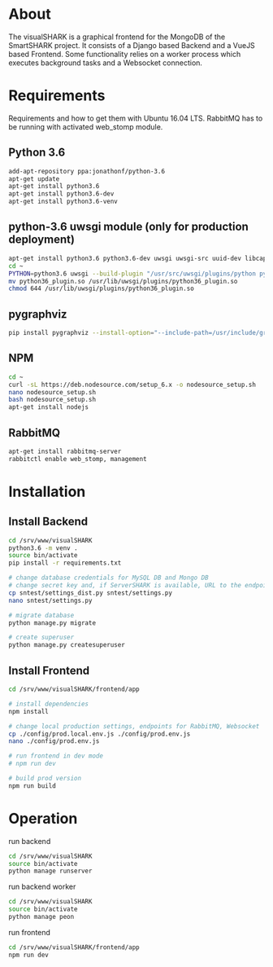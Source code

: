 About
=====
The visualSHARK is a graphical frontend for the MongoDB of the SmartSHARK project.
It consists of a Django based Backend and a VueJS based Frontend.
Some functionality relies on a worker process which executes background tasks and a Websocket connection.


Requirements
============

Requirements and how to get them with Ubuntu 16.04 LTS.
RabbitMQ has to be running with activated web_stomp module.

Python 3.6
----------
```bash
add-apt-repository ppa:jonathonf/python-3.6
apt-get update
apt-get install python3.6
apt-get install python3.6-dev
apt-get install python3.6-venv
```

python-3.6 uwsgi module (only for production deployment)
--------------------------------------------------------
```bash
apt-get install python3.6 python3.6-dev uwsgi uwsgi-src uuid-dev libcap-dev libpcre3-dev
cd ~
PYTHON=python3.6 uwsgi --build-plugin "/usr/src/uwsgi/plugins/python python36"
mv python36_plugin.so /usr/lib/uwsgi/plugins/python36_plugin.so
chmod 644 /usr/lib/uwsgi/plugins/python36_plugin.so
```

pygraphviz
----------
```bash
pip install pygraphviz --install-option="--include-path=/usr/include/graphviz" --install-option="--library-path=/usr/lib/graphviz/"
```

NPM
---
```bash
cd ~
curl -sL https://deb.nodesource.com/setup_6.x -o nodesource_setup.sh
nano nodesource_setup.sh
bash nodesource_setup.sh
apt-get install nodejs
```

RabbitMQ
--------
```bash
apt-get install rabbitmq-server
rabbitctl enable web_stomp, management
```


Installation
============

Install Backend
---------------

```bash
cd /srv/www/visualSHARK
python3.6 -m venv .
source bin/activate
pip install -r requirements.txt

# change database credentials for MySQL DB and Mongo DB
# change secret key and, if ServerSHARK is available, URL to the endpoint and an api key.
cp sntest/settings_dist.py sntest/settings.py
nano sntest/settings.py

# migrate database
python manage.py migrate

# create superuser
python manage.py createsuperuser
```

Install Frontend
----------------

```bash
cd /srv/www/visualSHARK/frontend/app

# install dependencies
npm install

# change local production settings, endpoints for RabbitMQ, Websocket
cp ./config/prod.local.env.js ./config/prod.env.js
nano ./config/prod.env.js

# run frontend in dev mode
# npm run dev

# build prod version
npm run build
```


Operation
=========

run backend
```bash
cd /srv/www/visualSHARK
source bin/activate
python manage runserver
```

run backend worker
```bash
cd /srv/www/visualSHARK
source bin/activate
python manage peon
```

run frontend
```bash
cd /srv/www/visualSHARK/frontend/app
npm run dev
```
